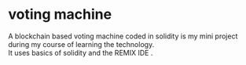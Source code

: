 # voting machine 
A blockchain based voting machine coded in solidity is my mini project during my course of learning the technology.
<br>
It uses basics of solidity and the REMIX IDE .
<br>


